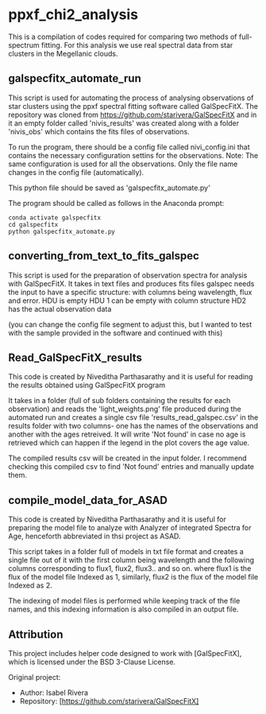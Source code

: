 # ppxf_chi2_analysis
This is a compilation of codes required for comparing two methods of full-spectrum fitting. For this analysis we use real spectral data from star clusters in the Megellanic clouds.

## galspecfitx_automate_run
This script is used for automating the process of analysing observations of star clusters using the ppxf spectral fitting software called GalSpecFitX. The repository was cloned from https://github.com/starivera/GalSpecFitX and in it an empty folder called 'nivis_results' was created along with a folder 'nivis_obs' which contains the fits files of observations.

To run the program, there should be a config file called nivi_config.ini that contains the necessary configuration settins for the observations. Note: The same configuration is used for all the observations. Only the file name changes in the config file (automatically).

This python file should be saved as 'galspecfitx_automate.py'

The program should be called as follows in the Anaconda prompt:
```
conda activate galspecfitx
cd galspecfitx
python galspecfitx_automate.py
```
## converting_from_text_to_fits_galspec
This script is used for the preparation of observation spectra for analysis with GalSpecFitX.
It takes in text files and produces fits files
galspec needs the input to have a specific structure: with columns being wavelength, flux and error.
HDU is empty
HDU 1 can be empty with column structure
HD2 has the actual observation data

(you can change the config file segment to adjust this, but I wanted to test with the sample provided in the software and continued with this)

## Read_GalSpecFitX_results
This code is created by Niveditha Parthasarathy and it is useful for reading the results obtained using GalSpecFitX program

It takes in a folder (full of sub folders containing the results for each observation) and reads the 'light_weights.png' file produced during the automated run and creates a single csv file 'results_read_galspec.csv' in the results folder with two columns- one has the names of the observations and another with the ages retreived. It will write 'Not found' in case no age is retrieved which can happen if the legend in the plot covers the age value.

The compiled results csv will be created in the input folder. I recommend checking this compiled csv to find 'Not found' entries and manually update them.

## compile_model_data_for_ASAD
This code is created by Niveditha Parthasarathy
and it is useful for preparing the model file
to analyze with Analyzer of integrated Spectra for Age,
henceforth abbreviated in thsi project as ASAD.

This script takes in a folder full of models in txt file format
and creates a single file out of it with the
first column being wavelength and the following
columns corresponding to flux1, flux2, flux3.. and so on.
where flux1 is the flux of the model file Indexed as 1,
similarly, flux2 is the flux of the model file Indexed as 2.


The indexing of model files is performed while keeping
track of the file names, and this indexing information
is also compiled in an output file.

## Attribution

This project includes helper code designed to work with [GalSpecFitX], which is licensed under the BSD 3-Clause License.

Original project:
- Author: Isabel Rivera
- Repository: [https://github.com/starivera/GalSpecFitX]



